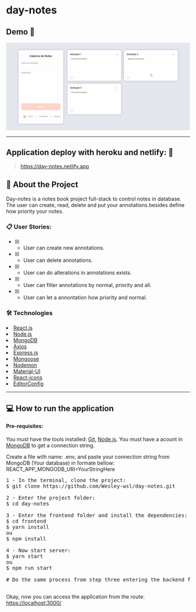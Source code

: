 # day-notes

## Demo 📸

<p align='center'> <img src='./.github/day-notes.gif'/></p>

<hr/>

## Application deploy with heroku and netlify: :dash:

> https://day-notes.netlify.app

## 📜 About the Project

Day-notes is a notes book project full-stack to control notes in database. The user can create, read, delete and put your annotations besides define how priority your notes.

### 📋 User Stories:

 - [x] - User can create new annotations.
 - [x] - User can delete annotations.
 - [x] - User can do alterations in annotations exists.
 - [x] - User can filter annotations by normal, priority and all.
 - [x] - User can let a annontation how priority and normal.

### 🛠 Technologies

<li><a href="https://reactjs.org">React.js</a></li>
<li><a href="https://nodejs.org/en/">Node.js</a></li>
<li><a href="https://www.mongodb.com/pt-br">MongoDB</a></li>
<li><a href="https://github.com/axios/axios">Axios</a></li>
<li><a href="https://expressjs.com">Express.js</a></li>
<li><a href="https://mongoosejs.com">Mongoose</a></li>
<li><a href="https://www.npmjs.com/package/nodemon">Nodemon</a></li>
<li><a href="https://material-ui.com/pt/">Material-UI</a></li>
<li><a href="https://react-icons.github.io/react-icons/">React-icons</a></li>
<li><a href="https://editorconfig.org">EditorConfig</a></li>

<hr/>

## 💻 How to run the application

#### Pre-requisites:
You must have the tools installed:  <a href="">Git</a>, <a href="">Node.js</a>.
You must have a acount in <a href="https://www.mongodb.com/pt-br">MongoDB</a> to get a connection string.

Create a file with name: .env, and paste your connection string from MongoDB (Your database) in formate bellow:
REACT_APP_MONGODB_URI=YourStringHere

<pre>
1 - In the terminal, clone the project:
$ git clone https://github.com/Wesley-wsl/day-notes.git

2 - Enter the project folder:
$ cd day-notes

3 - Enter the frontend folder and install the dependencies:
$ cd frontend
$ yarn install
ou
$ npm install

4 - Now start server:
$ yarn start
ou
$ npm run start

# Do the same process from step three entering the backend folder.

</pre>

Okay, now you can access the application from the route:  <a href="https://localhost:3000/">https://localhost:3000/</a>

